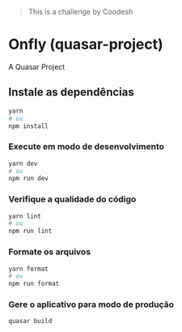 >This is a challenge by Coodesh
# Onfly (quasar-project)

A Quasar Project

## Instale as dependências
```bash
yarn
# ou
npm install
```

### Execute em modo de desenvolvimento
```bash
yarn dev
# ou
npm run dev
```


### Verifique a qualidade do código
```bash
yarn lint
# ou
npm run lint
```


### Formate os arquivos
```bash
yarn format
# ou
npm run format
```



### Gere o aplicativo para modo de produção
```bash
quasar build
```

